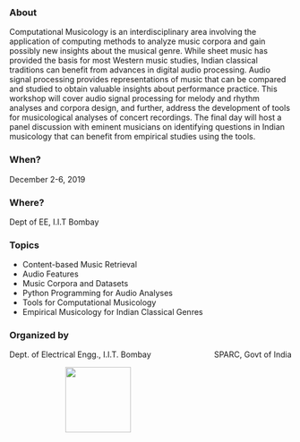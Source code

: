 ### About
Computational Musicology is an interdisciplinary area involving the application of computing methods to analyze music corpora and gain possibly new insights about the musical genre.  While sheet music has provided the basis for most Western music studies, Indian classical traditions can benefit from advances in digital audio processing.  Audio signal processing provides representations of music that can be compared and studied to obtain valuable insights about performance practice. This workshop will cover audio signal processing for melody and rhythm analyses and corpora design, and further, address the development of tools for musicological analyses of concert recordings. The final day will host a panel discussion with eminent musicians on identifying questions in Indian musicology that can benefit from empirical studies using the tools.

### When?
December 2-6, 2019

### Where?
Dept of EE, I.I.T Bombay

### Topics
* Content-based Music Retrieval  
* Audio Features  
* Music Corpora and Datasets  
* Python Programming for Audio Analyses  
* Tools for Computational Musicology   
* Empirical Musicology for Indian Classical Genres  

### Organized by

<p style="text-align:left;" hspace="100">
   Dept. of Electrical Engg., I.I.T. Bombay
    <span style="float:right;">
        SPARC, Govt of India       
    </span>
</p>
<img src="https://sparc.iitkgp.ac.in/assets/images/sparc.png" alt="" align="right"/> 
<img src="https://gymkhana.iitb.ac.in/~researchbook/webresource/iitbblack.jpg" height="117" alt="" align="left" hspace="100"/> <br/><br/>
